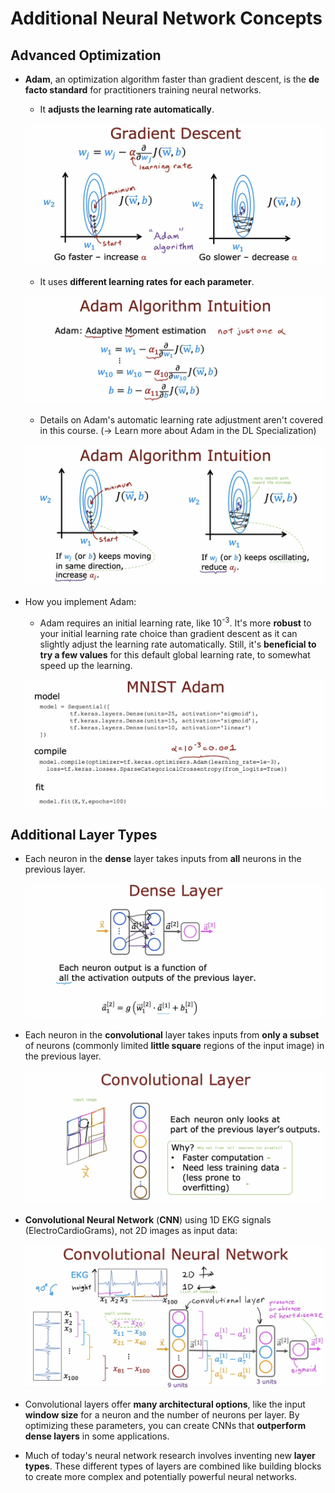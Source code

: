 # Additional Neural Network Concepts

## Advanced Optimization

- **Adam**, an optimization algorithm faster than gradient descent, is the **de facto standard** for practitioners training neural networks.

  - It **adjusts the learning rate automatically**.

  ![alt text](resources/notes/01.png)

  - It uses **different learning rates for each parameter**.

  ![alt text](resources/notes/02.png)

  - Details on Adam's automatic learning rate adjustment aren't covered in this course. (&rarr; Learn more about Adam in the DL Specialization)

  ![alt text](resources/notes/03.png)

- How you implement Adam:

  - Adam requires an initial learning rate, like 10<sup>-3</sup>. It's more **robust** to your initial learning rate choice than gradient descent as it can slightly adjust the learning rate automatically. Still, it's **beneficial to try a few values** for this default global learning rate, to somewhat speed up the learning.

  ![alt text](resources/notes/04.png)

## Additional Layer Types

- Each neuron in the **dense** layer takes inputs from **all** neurons in the previous layer.

  ![alt text](resources/notes/05.png)

- Each neuron in the **convolutional** layer takes inputs from **only a subset** of neurons (commonly limited **little square** regions of the input image) in the previous layer.

  ![alt text](resources/notes/06.png)

- **Convolutional Neural Network** (**CNN**) using 1D EKG signals (ElectroCardioGrams), not 2D images as input data:

  ![alt text](resources/notes/07.png)

- Convolutional layers offer **many architectural options**, like the input **window size** for a neuron and the number of neurons per layer. By optimizing these parameters, you can create CNNs that **outperform dense layers** in some applications.

- Much of today's neural network research involves inventing new **layer types**. These different types of layers are combined like building blocks to create more complex and potentially powerful neural networks.
